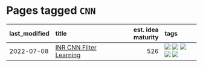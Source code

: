 # Pages tagged `CNN`

|last_modified|title|est. idea maturity|tags
|:---|:---|---:|:---|
|2022-07-08|[INR CNN Filter Learning](../INR_CNN_filter_learning.md)|526|[![](https://img.shields.io/badge/tag-CNN-d9f12f)](../tags/CNN.md) [![](https://img.shields.io/badge/tag-INR-fe76cf)](../tags/INR.md) [![](https://img.shields.io/badge/tag-deep_learning-8fb3d)](../tags/deep_learning.md) [![](https://img.shields.io/badge/tag-experimental-4bcfd8)](../tags/experimental.md) [![](https://img.shields.io/badge/tag-filter_learning-8a140)](../tags/filter_learning.md)|